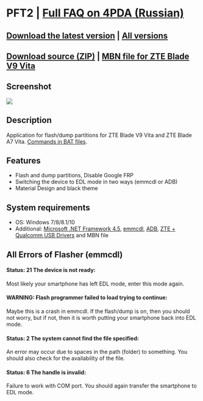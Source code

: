 # PFT2 | [Full FAQ on 4PDA (Russian)](https://4pda.ru/forum/index.php?s=&showtopic=952274&view=findpost&p=93484684)
## [Download the latest version](https://github.com/Zalexanninev15/PFT2/releases/tag/1.5) | [All versions](https://github.com/Zalexanninev15/PFT2/releases)
## [Download source (ZIP)](https://github.com/Zalexanninev15/PFT2/archive/master.zip) | [MBN file for ZTE Blade V9 Vita](https://github.com/Zalexanninev15/PFT-Linux/raw/master/tools/emmc.mbn)

## Screenshot
![](https://i.imgur.com/Nw0eiUF.jpg)

## Description
Application for flash/dump partitions for ZTE Blade V9 Vita and ZTE Blade A7 Vita. [Commands in BAT files](https://github.com/Zalexanninev15/PFT2/blob/master/About%20all%20commands%20in%20BAT%20files%20(PFT2_Flasher).md).

## Features
* Flash and dump partitions, Disable Google FRP
* Switching the device to EDL mode in two ways (emmcdl or ADB)
* Material Design and black theme

## System requirements
* OS: Windows 7/8/8.1/10
* Additional: [Microsoft .NET Framework 4.5](https://www.microsoft.com/en-us/download/details.aspx?id=30653), [emmcdl](https://mega.nz/#!Q5kmSI7K!1coqsqWf0SIG6ejFoftd1WU8oyBA3Z0y-oTmnRbQW60), [ADB](https://mega.nz/#!lptQyI5R!HxOVPUO2mYPmI5vWI00c5SRe5883-1H8_ZNiTKnH4J0), [ZTE + Qualcomm USB Drivers](https://cloud.mail.ru/public/CSQ9/4y878mma8) and MBN file

## All Errors of Flasher (emmcdl)
#### Status: 21 The device is not ready: 
Most likely your smartphone has left EDL mode, enter this mode again.
#### WARNING: Flash programmer failed to load trying to continue:
Maybe this is a crash in emmcdl. If the flash/dump is on, then you should not worry, but if not, then it is worth putting your smartphone back into EDL mode.
#### Status: 2 The system cannot find the file specified:
An error may occur due to spaces in the path (folder) to something. You should also check for the availability of the file.
#### Status: 6 The handle is invalid:
Failure to work with COM port. You should again transfer the smartphone to EDL mode.
